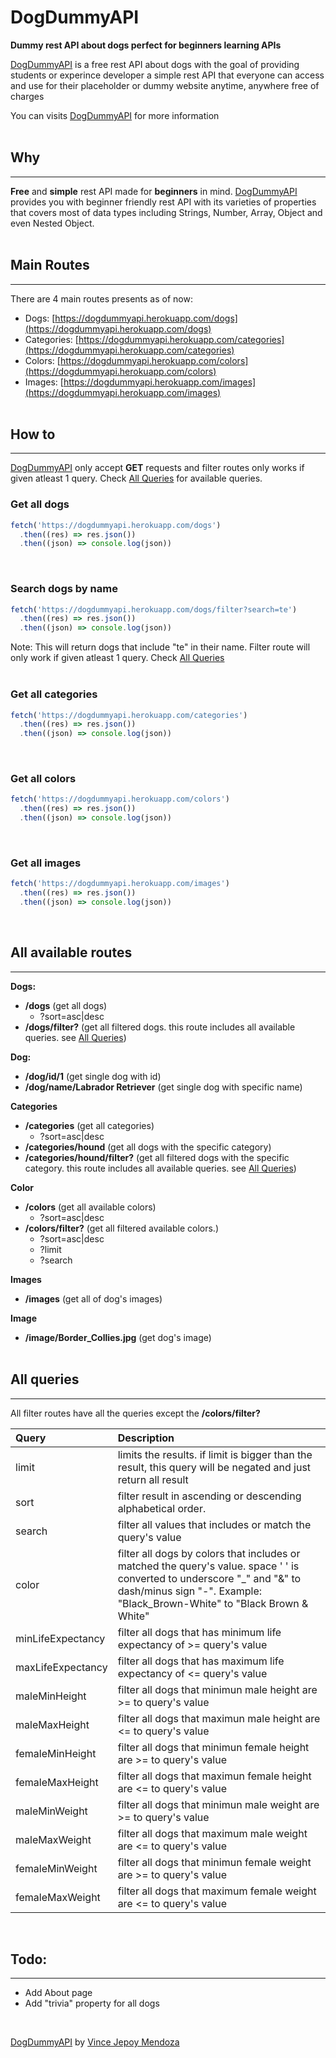 # DogDummyAPI

**Dummy rest API about dogs perfect for beginners learning APIs**

[DogDummyAPI](https://dogdummyapi.netlify.app/get-started) is a free rest API about dogs with the goal of providing students or experince developer a simple rest API that everyone can access and use for their placeholder or dummy website anytime, anywhere free of charges

You can visits [DogDummyAPI](https://dogdummyapi.netlify.app/get-started) for more information <br><br>

## Why

---

**Free** and **simple** rest API made for **beginners** in mind. [DogDummyAPI](https://dogdummyapi.netlify.app/get-started) provides you with beginner friendly rest API with its varieties of properties that covers most of data types including Strings, Number, Array, Object and even Nested Object.<br><br>

## Main Routes

---

There are 4 main routes presents as of now:

- Dogs: [https://dogdummyapi.herokuapp.com/dogs](https://dogdummyapi.herokuapp.com/dogs)
- Categories: [https://dogdummyapi.herokuapp.com/categories](https://dogdummyapi.herokuapp.com/categories)
- Colors: [https://dogdummyapi.herokuapp.com/colors](https://dogdummyapi.herokuapp.com/colors)
- Images: [https://dogdummyapi.herokuapp.com/images](https://dogdummyapi.herokuapp.com/images)<br><br>

## How to

---

[DogDummyAPI](https://dogdummyapi.netlify.app/get-started) only accept **GET** requests and filter routes only works if given atleast 1 query. Check [All Queries](#all-queries) for available queries.

### **Get all dogs**

```js
fetch('https://dogdummyapi.herokuapp.com/dogs')
  .then((res) => res.json())
  .then((json) => console.log(json))
```

<br>

### **Search dogs by name**

```js
fetch('https://dogdummyapi.herokuapp.com/dogs/filter?search=te')
  .then((res) => res.json())
  .then((json) => console.log(json))
```

Note: This will return dogs that include "te" in their name. Filter route will only work if given atleast 1 query. Check [All Queries](#all-queries)<br><br>

### **Get all categories**

```js
fetch('https://dogdummyapi.herokuapp.com/categories')
  .then((res) => res.json())
  .then((json) => console.log(json))
```

<br>

### **Get all colors**

```js
fetch('https://dogdummyapi.herokuapp.com/colors')
  .then((res) => res.json())
  .then((json) => console.log(json))
```

<br>

### **Get all images**

```js
fetch('https://dogdummyapi.herokuapp.com/images')
  .then((res) => res.json())
  .then((json) => console.log(json))
```

<br>

## All available routes

---

**Dogs:**

- **/dogs** (get all dogs)
  - ?sort=asc|desc
- **/dogs/filter?** (get all filtered dogs. this route includes all available queries. see [All Queries](#all-queries))

**Dog:**

- **/dog/id/1** (get single dog with id)
- **/dog/name/Labrador Retriever** (get single dog with specific name)

**Categories**

- **/categories** (get all categories)
  - ?sort=asc|desc
- **/categories/hound** (get all dogs with the specific category)
- **/categories/hound/filter?** (get all filtered dogs with the specific category. this route includes all available queries. see [All Queries](#all-queries))

**Color**

- **/colors** (get all available colors)
  - ?sort=asc|desc
- **/colors/filter?** (get all filtered available colors.)
  - ?sort=asc|desc
  - ?limit
  - ?search

**Images**

- **/images** (get all of dog's images)

**Image**

- **/image/Border_Collies.jpg** (get dog's image)
  <br><br>

## All queries

---

All filter routes have all the queries except the **/colors/filter?**

<!-- Query Table -->

| Query             | Description                                                                                                                                                                                           |
| :---------------- | :---------------------------------------------------------------------------------------------------------------------------------------------------------------------------------------------------- |
| limit             | limits the results. if limit is bigger than the result, this query will be negated and just return all result                                                                                         |
| sort              | filter result in ascending or descending alphabetical order.                                                                                                                                          |
| search            | filter all values that includes or match the query's value                                                                                                                                            |
| color             | filter all dogs by colors that includes or matched the query's value. space ' ' is converted to underscore "\_" and "&" to dash/minus sign "-". Example: "Black_Brown-White" to "Black Brown & White" |
| minLifeExpectancy | filter all dogs that has minimum life expectancy of >= query's value                                                                                                                                  |
| maxLifeExpectancy | filter all dogs that has maximum life expectancy of <= query's value                                                                                                                                  |
| maleMinHeight     | filter all dogs that minimun male height are >= to query's value                                                                                                                                      |
| maleMaxHeight     | filter all dogs that maximun male height are <= to query's value                                                                                                                                      |
| femaleMinHeight   | filter all dogs that minimun female height are >= to query's value                                                                                                                                    |
| femaleMaxHeight   | filter all dogs that maximun female height are <= to query's value                                                                                                                                    |
| maleMinWeight     | filter all dogs that minimun male weight are >= to query's value                                                                                                                                      |
| maleMaxWeight     | filter all dogs that maximum male weight are <= to query's value                                                                                                                                      |
| femaleMinWeight   | filter all dogs that minimun female weight are >= to query's value                                                                                                                                    |
| femaleMaxWeight   | filter all dogs that maximum female weight are <= to query's value                                                                                                                                    |

<br>

## **Todo:**

---

- Add About page
- Add "trivia" property for all dogs

<br>

[DogDummyAPI](https://dogdummyapi.netlify.app/get-started) by [Vince Jepoy Mendoza](https://www.linkedin.com/in/vince-jepoy-mendoza-5b93a6223/)
